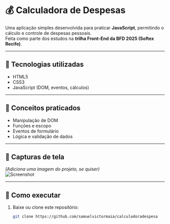 # 💰 Calculadora de Despesas

Uma aplicação simples desenvolvida para praticar **JavaScript**, permitindo o cálculo e controle de despesas pessoais.  
Feita como parte dos estudos na **trilha Front-End da BFD 2025 (Softex Recife)**.

---

## 🚀 Tecnologias utilizadas
- HTML5  
- CSS3  
- JavaScript (DOM, eventos, cálculos)

---

## 🧠 Conceitos praticados
- Manipulação de DOM  
- Funções e escopo  
- Eventos de formulário  
- Lógica e validação de dados  

---

## 📸 Capturas de tela
*(Adiciona uma imagem do projeto, se quiser)*  
![Screenshot](screenshot.png)

---

## 🧩 Como executar
1. Baixe ou clone este repositório:
   ```bash
   git clone https://github.com/samuelvictormaia/calculadoradespesa
